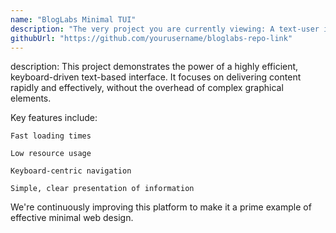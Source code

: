 ```yaml
---
name: "BlogLabs Minimal TUI"
description: "The very project you are currently viewing: A text-user interface (TUI) based blog built with Astro and React."
githubUrl: "https://github.com/yourusername/bloglabs-repo-link"
---
```


description: This project demonstrates the power of a highly efficient, keyboard-driven text-based interface. It focuses on delivering content rapidly and effectively, without the overhead of complex graphical elements.

Key features include:

    Fast loading times

    Low resource usage

    Keyboard-centric navigation

    Simple, clear presentation of information

We're continuously improving this platform to make it a prime example of effective minimal web design.